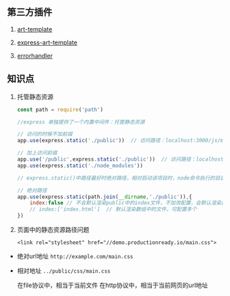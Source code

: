## 第三方插件

1. [art-template](https://aui.github.io/art-template/zh-cn/docs/)

2. [express-art-template](https://aui.github.io/art-template/express/)

3. [errorhandler](http://expressjs.com/en/resources/middleware/errorhandler.html)

## 知识点

1. 托管静态资源

    ```javascript
    const path = require('path')

    //express 单独提供了一个内置中间件：托管静态资源

    // 访问的时候不加前缀
    app.use(express.static('./public'))  // 访问路径：localhost:3000/js/main.js

    // 加上访问前缀
    app.use('/public',express.static('./public'))  // 访问路径：localhost:3000/public/js/main.js
    app.use(express.static('./node_modules'))

    // express.static()中路径最好时绝对路径，相对启动该项目时，node命令执行的目录

    // 绝对路径
    app.use(express.static(path.join(__dirname,'./public')),{
        index:false // 不会默认渲染public中的index文件，不加改配置，会默认渲染index
        // index:['index.html']  // 默认渲染数组中的文件，可配置多个
    })
    ```

2. 页面中的静态资源路径问题

    `<link rel="stylesheet" href="//demo.productionready.io/main.css">`

- 绝对url地址 `http://example.com/main.css`

- 相对地址 `../public/css/main.css`

    在file协议中，相当于当前文件
    在http协议中，相当于当前网页的url地址
